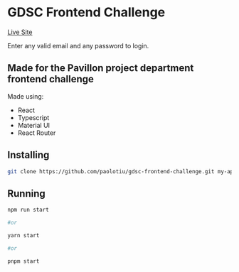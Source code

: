 # GDSC Frontend Challenge

[Live Site](https://gdsc-f.netlify.app/)

Enter any valid email and any password to login.

## Made for the Pavillon project department frontend challenge

Made using:

- React
- Typescript
- Material UI
- React Router

## Installing

```bash
git clone https://github.com/paolotiu/gdsc-frontend-challenge.git my-app
```

## Running

```bash
npm run start

#or

yarn start

#or

pnpm start
```
